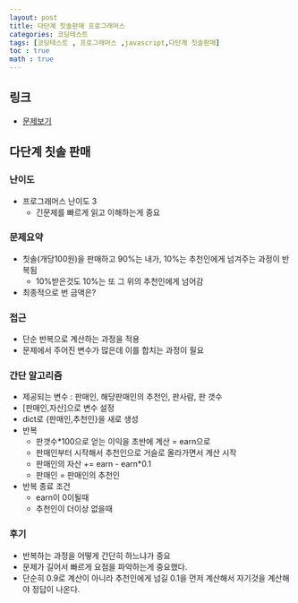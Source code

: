 ```yaml
---
layout: post
title: 다단계 칫솔판매 프로그래머스
categories: 코딩테스트
tags: [코딩테스트 , 프로그래머스 ,javascript,다단계 칫솔판매]
toc : true
math : true
---
```


## 링크
- [문제보기](https://programmers.co.kr/learn/courses/30/lessons/77486)

## 다단계 칫솔 판매

### 난이도
- 프로그래머스 난이도 3
  - 긴문제를 빠르게 읽고 이해하는게 중요

### 문제요약
- 칫솔(개당100원)을 판매하고 90%는 내가, 10%는 추천인에게 넘겨주는 과정이 반복됨
  - 10%받은것도 10%는 또 그 위의 추천인에게 넘어감
- 최종적으로 번 금액은?

### 접근
- 단순 반복으로 계산하는 과정을 적용
- 문제에서 주어진 변수가 많은데 이를 합치는 과정이 필요

### 간단 알고리즘
- 제공되는 변수 : 판매인, 해당판매인의 추천인, 판사람, 판 갯수
- [판매인,자산]으로 변수 설정
- dict로 {판매인,추천인}을 새로 생성
- 반복
  - 판갯수*100으로 얻는 이익을 초반에 계산 = earn으로
  - 판매인부터 시작해서 추천인으로 거슬로 올라가면서 계산 시작
  - 판매인의 자산 += earn - earn*0.1
  - 판매인 = 판매인의 추천인
- 반복 종료 조건
  - earn이 0이될때
  - 추천인이 더이상 없을때

### 후기
- 반복하는 과정을 어떻게 간단히 하느냐가 중요
- 문제가 길어서 빠르게 요점을 파악하는게 중요했다.
- 단순히 0.9로 계산이 아니라 추천인에게 넘길 0.1을 먼저 계산해서 자기것을 계산해야 정답이 나온다.